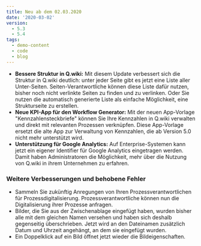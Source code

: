 ```yaml
---
title: Neu ab dem 02.03.2020
date: '2020-03-02'
version:
  - 5.3
  - 5.4
tags:
  - demo-content
  - code
  - blog
---
```


- **Bessere Struktur in Q.wiki:** Mit diesem Update verbessert sich die Struktur in Q.wiki deutlich: unter jeder Seite gibt es jetzt eine Liste aller Unter-Seiten. Seiten-Verantwortliche können diese Liste dafür nutzen, bisher noch nicht verlinkte Seiten zu finden und zu verlinken. Oder Sie nutzen die automatisch generierte Liste als einfache Möglichkeit, eine Strukturseite zu erstellen.
- **Neue KPI-App für den Workflow Generator:** Mit der neuen App-Vorlage "Kennzahlensteckbriefe" können Sie Ihre Kennzahlen in Q.wiki verwalten und direkt mit relevanten Prozessen verknüpfen. Diese App-Vorlage ersetzt die alte App zur Verwaltung von Kennzahlen, die ab Version 5.0 nicht mehr unterstützt wird.
- **Unterstützung für Google Analytics:** Auf Enterprise-Systemen kann jetzt ein eigener Identifier für Google Analytics eingetragen werden. Damit haben Administratoren die Möglichkeit, mehr über die Nutzung von Q.wiki in ihrem Unternehmen zu erfahren.

### Weitere Verbesserungen und behobene Fehler

- Sammeln Sie zukünftig Anregungen von Ihren Prozessverantwortlichen für Prozessdigitalisierung. Prozessverantwortliche können nun die Digitalisierung ihrer Prozesse anfragen.
- Bilder, die Sie aus der Zwischenablage eingefügt haben, wurden bisher alle mit dem gleichen Namen versehen und haben sich deshalb gegenseitig überschrieben. Jetzt wird an den Dateinamen zusätzlich Datum und Uhrzeit angehängt, an dem sie eingefügt wurden.
- Ein Doppelklick auf ein Bild öffnet jetzt wieder die Bildeigenschaften.
